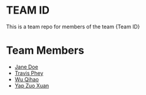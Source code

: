 # TEAM ID
This is a team repo for members of the team {Team ID}

# Team Members
* [Jane Doe](members/janeDoe.md)
* [Travis Phey](members/travis.md)
* [Wu Qihao](members/qihao.md)
* [Yap Zuo Xuan](members/zuoxuan.md)